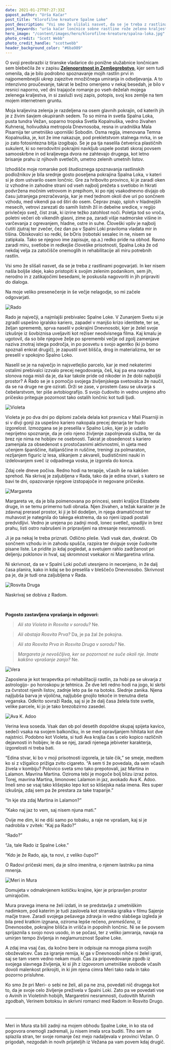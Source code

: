 ```yaml
---
date: 2021-01-27T07:27:33Z
gapost_author: "Urša Kačar"
post_title: "Klorofilne kreature Spalne Loke"
post_description: "Vsi smo že slišali nasvet, da se je treba z rastlinami pogovarjati. In ker nisem našla boljše ideje, kako pristopiti k svojim zelenim podanikom, sem jih, nerodno in z zatikajočimi besedami, le poskusila nagovoriti in jih pripraviti do dialoga. Na moje veliko presenečenje in še večje nelagodje, so mi začele odgovarjati."
post_keywords: "urša kačar lonćnice sobne rastline rože zeleno kraljestvo blog aloe vera slonova noga vodna pahira"
hero_image: "/content/images/hero/klorofilne-kreature/spalna-loka.jpg"
photo_credit: "Scott Webb"
photo_credit_handle: "scottwebb"
header_background_color: "#6ba989"
---
```


O svoji preobrazbi iz tiranske vladarice do ponižne služabnice lončnicam sem blebečila že v zapisu **<span style="color:#289a5f">[Zelenoprstnost in Zemljegrebstvo](1020-zelenoprstnost)</span>**, kjer sem tudi omenila, da je bilo podrobno spoznavanje mojih rastlin prvi in najpomembnejši ukrep zajezitve množičnega umiranja in odseljevanja. A to intenzivno proučevanje, takrat le bežno omenjeno v nekaj besedah, je bilo v resnici naporno, več dni trajajoče romanje po vseh deželah mojega zelenega kraljestva, in si zasluži svoj zapis, potopis, svoj kos zemlje na tem mojem internetnem gruntu.

Moja kraljevina zelenja je razdeljena na osem glavnih pokrajin, od katerih jih je z živim šavjem okupiranih sedem. To so mirna in svetla Spalna Loka, pusta tundra Vežan, soparno tropska Svetla Kopalnuška, vedno živahen Kuhneraj, holivudska metropola Dnevnosoba, resna in uradniška Mala Pisarnija ter umetniško uporniški Sobodin. Osma regija, imenovana Temna Kopalnuška, je, kot že ime nakazuje, pod prekletstvom stalnega mrka, in se jo zato fotosintezna bitja izogibajo. Se je pa tja naselila četverica plastičnih sukulent, ki so nerodovitni pokrajini navkljub uspele postati skoraj povsem samooskrbne in od kraljevega dvora ne zahtevajo drugega, kot letno brisanje prahu iz njihovih svetlečih, umetno zelenih umetnih listov.

Izhodišče moje romarske poti študioznega spoznavanja rastlinskih podložnikov je bila srednje gosto poseljena pokrajina Spalna Loka, v kateri si je dom ustvarilo osem lončnic. Gre za hribovito provinco, ki je zaradi oken iz vzhodne in zahodne strani od vseh najbolj prežeta s svetlobo in hkrati podvržena močnim vetrovom in prepihom, ki po njej vsakodnevno divjajo ob času jutranjega prezračevanja, kar je med tednom okoli dve uri po sončnem vzhodu, med vikendi pa od štiri do osem. Čeprav znajo, sploh v hladnejših mesecih, vetrovi zarezati do samih listnih žil in debelne sredice, v regijo privlečejo svež, čist zrak, ki izrine težko zatohlost noči. Poletja tod so vroča, poletni večeri ob vikendih glasni, zime pa, zaradi višje nadmorske višine in varčevanja z ogrevanjem, hladne, ostre in suhe. Človeški vpliv je najbolj čutiti zjutraj ter zvečer, čez dan pa v Spalni Loki praviloma vladata mir in tišina. Obiskovalci so redki, še bOris (robotski sesalec in ne, nisem se zatipkala. Tako se njegovo ime zapisuje, op.a.) redko pride na obhod. Ravno zaradi miru, svetlobe in redkejše človeške prisotnosti, Spalna Loka že od nekdaj velja za zatočišče onemoglih in rehabilitacije ali miru potrebnih rastlin.

Vsi smo že slišali nasvet, da se je treba z rastlinami pogovarjati. In ker nisem našla boljše ideje, kako pristopiti k svojim zelenim podanikom, sem jih, nerodno in z zatikajočimi besedami, le poskusila nagovoriti in jih pripraviti do dialoga.

Na moje veliko presenečenje in še večje nelagodje, so mi začele odgovarjati.

![Rado](/content/images/blog/klorofilne-kreature/rado.jpg)

Rado je največji, a najmlajši prebivalec Spalne Loke. V Zunanjem Svetu si je zgradil uspešno igralsko kariero, zapadel v manjšo krizo identitete, ter se, željan sprememb, sprva naselil v pokrajini Dnevnosobi, kjer je želel svoje izkušnje iz šovbiznisa uveljaviti kot režiser neodvisnega filma. Kaj kmalu je ugotovil, da so bile njegove želje po spremembi večje od zgolj zamenjave naziva znotraj istega področja, in po posvetu s svojo agentko (ki jo bomo spoznali enkrat drugič), je zapustil svet blišča, drog in materializma, ter se preselil v spokojno Spalno Loko.

Naselil se je na največjo in najsvetlejšo parcelo, kar je med nekaterimi ostalimi prebivalci izzvalo precej negodovanja, češ, kaj pa ena navadna slonova noga misli da je, da kar takole pride od nikoder in že dobi najboljši prostor? A Rado se je s pomočjo svojega življenjskega svetovalca že naučil, da se na druge ne gre ozirati. Drži se zase, v prostem času se ukvarja s čebelarstvom, ter piše avtobiografijo. S svojo čudovito in vedno urejeno afro pričesko priteguje pozornost tako ostalih lončnic kot tudi ljudi.

![Violeta](/content/images/blog/klorofilne-kreature/violeta.jpg)

Violeta je po dva dni po diplomi začela delala kot pravnica v Mali Pisarniji in si v divji gonji za uspešno kariero nakopala precej denarja ter hudo izgorelost. Izmozgana se je preselila v Spalno Loko, kjer jo je udarilo neprijetno spoznanje, da je celo njeno življenje zapolnjevala služba, ter da brez nje nima ne hobijev ne osebnosti. Takrat je obsedenost s kariero zamenjala za obsedenost s prostočasnimi aktivnostmi, in ujeta med učenjem španščine, italijanščine in ruščine, treningi za polmaraton, rezljanjem figuric iz lesa, slikanjem z akvareli, budističnimi nauki in izdelovanjem sveč iz odpadnega voska, je izgorela do konca.

Zdaj cele dneve počiva. Redno hodi na terapije, včasih še na kakšen sprehod. Na skrivaj je zaljubljena v Rada, tako da je edina stvari, s katero se bavi te dni, opazovanje njegove izstopajoče in negovane pričeske.

![Margareta](/content/images/blog/klorofilne-kreature/margareta.jpg)

Margareta ve, da je bila poimenovana po princesi, sestri kraljice Elizabete druge, in se temu primerno tudi obnaša. Njen živahen, a težak karakter je že zdavnaj prerasel prostor, ki ji je bil dodeljen, in njega dramatičnost ter muhavost je nategnila do takega ekstrema, da so njeni izpadi postali predvidljivi. Vedno je urejena po zadnji modi, lonec svetleč, vpadljiv in brez prahu, listi ostro nabrušeni in pripravljeni na stresanje nesramnosti.

Ji je pa nekaj le treba priznati. Odlično pleše. Vadi vsak dan, dvakrat. Ob sončnem vzhodu in in zahodu spušča, razpira ter dviguje svoje čudovite pisane liste. Le pridite jo kdaj pogledat, a svetujem rahlo zadržanost pri deljenju poklonov in hval, saj skromnost vsekakor ni Margaretina vrlina.

Ni skrivnost, da se v Spalni Loki počuti utesnjeno in necenjeno, in že dalj časa planira, kako in kdaj se bo preselila v bleščečo Dnevnosobo. Skrivnost pa je, da je tudi ona zaljubljena v Rada.

![Rosvita Druga](/content/images/blog/klorofilne-kreature/rosvitadruga.jpg)

Naskrivaj se dobiva z Radom.

<br>

**Pogosto zastavljena vprašanja in odgovori:**

> _Ali sta Violeta in Rosvita v sorodu?_ Ne.

> _Ali obstaja Rosvita Prva?_ Da, je pa žal že pokojna.

> _Ali sta Rosvita Prva in Rosvita Druga v sorodu?_ Ne.

> _Margareta je nevoščljiva, ker se pozornost ne suče okoli nje. Imate kakšno vprašanje zanjo?_ Ne.

![Vera](/content/images/blog/klorofilne-kreature/vera.jpg)

Zaposlena je kot terapevtka pri rehabilitaciji rastlin, za hobi pa se ukvarja z astrologijo- po horoskopu je tehtnica. Že dve leti redno hodi na jogo, ki skrbi za čvrstost njenih listov, zadnje leto pa še na botoks. Slednje zanika. Njena najljubša barva je vijolična, najljubše gnojilo tekoče in trenutna dieta veganska. Odkrito sovraži Rada, saj si je že dalj časa želela tiste svetle, velike parcele, ki jo je tako brezobzirno zasedel.

![Ava K. Adoo](/content/images/blog/klorofilne-kreature/avakadoo.jpg)

Verina leva soseda. Vsak dan ob pol desetih dopoldne skupaj spijeta kavico, sedeči vsaka na svojem balkončku, in se med opravljanjem hihitata kot dve najstnici. Podobno kot Violeta, si tudi Ava krajša čas s celo kopico različnih dejavnosti in hobijev, le da se njej, zaradi njenega jebiveter karakterja, izgorelosti ni treba bati.

“Edina stvar, ki bo v moji prisotnosti izgorela, je tale čik,” se smeje, medtem ko si z vžigalico prižiga zvito cigareto. “A sem ti že povedala, da sem včasih živela v kombiju? Polovico sveta smo tako prepotovali, jaz Martina in Lalamon. Mavrina Martina. Oziroma tebi je mogoče bolj blizu izraz potos. Torej, mavrina Martina, limonovec Lalamon in jaz, avokado Ava K. Adoo. Imeli smo se vsaj tako klišejsko lepo kot so klišejska naša imena. Res super izkušnja, zdaj sem pa že prestara za take traparije.”

“In kje sta zdaj Martina in Lalamon?”

“Kako naj jaz to vem, saj nisem njuna mati.”

Ovije me dim, ki ne diši samo po tobaku, a raje ne vprašam, kaj si je nadrobila v zvitek: “Kaj pa Rado?”

“Rado?”

“Ja, tale Rado iz Spalne Loke.”

“Kdo je že Rado, aja, ta novi, z veliko čupo?”

O Radovi pričeski meni, da je silno imenitna, o njenem lastniku pa nima mnenja.

![Meri in Mura](/content/images/blog/klorofilne-kreature/merimura.jpg)

Domujeta v odmaknjenem kotičku krajine, kjer je pripravljen prostor umirajočim.

Mura pravega imena ne želi izdati, in se predstavlja z umetniškim nadimkom, pod katerim je tudi zaslovela kot stranska igralka v filmu Sajenje mačje trave. Zaradi svojega pešavega zdravja in vedno slabšega izgleda je bila pred kratkim izgnana, oziroma lepše rečeno, _premeščena_, iz Dnevnosobe, pokrajine blišča in vrišča in popolnih lončnic. Ni se še povsem sprijaznila s svojo novo usodo, in se počasi, ter z veliko jamranja, navaja na umirjen tempo življenja in neglamuroznost Spalne Loke.

A zdaj ima vsaj čas, da kočno bere in odpisuje na mnoga pisma svojih oboževalcev. Čas za igranje remija, ki ga v Dnevnosobi nihče ni želel igrati, saj se tam vsem vedno nekam mudi. Čas za pripovedovanje zgodb iz svojega slavnega življenja, ki si jih z izgovorom umetniške svobode včasih dovoli malenkost prikrojiti, in ki jim njena cimra Meri tako rada in tako pozorno prisluhne.

Ko smo že pri Meri- o sebi ne želi, ali pa ne zna, povedati nič drugega kot to, da je svoje celo življenje preživela v Spalni Loki. Zato pa ve povedati vse o Avinih in Violetinih hobijih, Margaretini nesramnosti, čudovitih Murinih zgodbah, Verinem botoksu in skrivni romanci med Radom in Rosvito Drugo.

<br>

---

Meri in Mura sta bili zadnji na mojem obhodu Spalne Loke, in ko sta od pogovora onemogli zadremali, ju nisem imela srca buditi. Tiho sem se splazila stran, ter svoje romanje čez mejo nadaljevala v provinci Vežan. O prigodah, nezgodah in novih prijateljih iz Vežana pa vam povem kdaj drugič.
